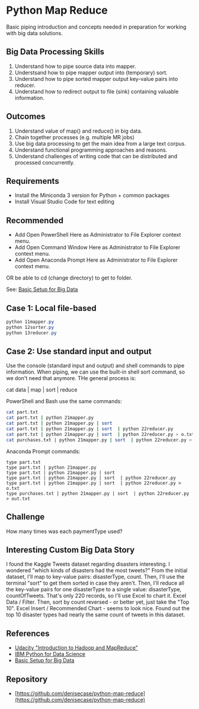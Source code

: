# Python Map Reduce

Basic piping introduction and concepts needed in preparation for working with big data solutions.

## Big Data Processing Skills

1. Understand how to pipe source data into mapper.
2. Understsand how to pipe mapper output into (temporary) sort.
3. Understand how to pipe sorted mapper output key-value pairs into reducer.
4. Understand how to redirect output to file (sink) containing valuable information. 

## Outcomes

1. Understand value of map() and reduce() in big data. 
2. Chain together processes (e.g. multiple MR jobs)
3. Use big data processing to get the main idea from a large text corpus.
4. Understand functional programming approaches and reasons. 
5. Understand challenges of writing code that can be distributed and processed concurrently. 

## Requirements

- Install the Miniconda 3 version for Python + common packages
- Install Visual Studio Code for text editing

## Recommended 

- Add Open PowerShell Here as Administrator to File Explorer context menu.
- Add Open Command Window Here as Administrator to File Explorer context menu.
- Add Open Anaconda Prompt Here as Administrator to File Explorer context menu.

OR be able to cd (change directory) to get to folder. 

See: [Basic Setup for Big Data](https://github.com/denisecase/basic-setup-for-bigdata)

## Case 1:  Local file-based

```PowerShell
python 11mapper.py
python 12sorter.py
python 13reducer.py
```

## Case 2:  Use standard input and output

Use the console (standard input and output) and shell commands to pipe information.  When piping, we can use the built-in shell sort command, so we don't need that anymore. THe general process is:

cat data | map | sort | reduce

PowerShell and Bash use the same commands:

```Bash
cat part.txt
cat part.txt | python 21mapper.py
cat part.txt | python 21mapper.py | sort
cat part.txt | python 21mapper.py | sort  | python 22reducer.py
cat part.txt | python 21mapper.py | sort  | python 22reducer.py > o.txt
cat purchases.txt | python 21mapper.py | sort  | python 22reducer.py > out.txt

```

Anaconda Prompt commands:

```
type part.txt
type part.txt | python 21mapper.py
type part.txt | python 21mapper.py | sort
type part.txt | python 21mapper.py | sort  | python 22reducer.py
type part.txt | python 21mapper.py | sort  | python 22reducer.py > o.txt
type purchases.txt | python 21mapper.py | sort  | python 22reducer.py > out.txt

```

## Challenge

How many times was each paymentType used?

## Interesting Custom Big Data Story

I found the Kaggle Tweets dataset regarding disasters interesting. 
I wondered "which kinds of disasters had the most tweets?"
From the initial dataset, I'll map to key-value pairs: disasterType, count. 
Then, I'll use the terminal "sort" to get them sorted in case they aren't. 
Then, I'll reduce all the key-value pairs for one disasterType to a single value: disasterType, countOfTweets. 
That's only 220 records, so I'll use Excel to chart it. 
Excel Data / Filter.  Then, sort by count reversed - or better yet, just take the "Top 10". 
Excel Insert / Recommended Chart - seems to look nice. Found out the top 10 disaster types had nearly the same count of tweets in this dataset. 



## References

- [Udacity "Introduction to Hadoop and MapReduce"](https://classroom.udacity.com/courses/ud617/)
- [IBM Python for Data Science](https://cognitiveclass.ai/courses/python-for-data-science)
- [Basic Setup for Big Data](https://github.com/denisecase/basic-setup-for-bigdata)

## Repository

- [https://github.com/denisecase/python-map-reduce](https://github.com/denisecase/python-map-reduce)

